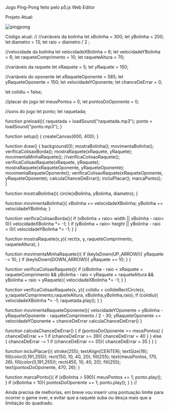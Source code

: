 Jogo Ping-Pong feito pelo p5.js Web Editor

Projeto Atual: 

![pingpong](https://user-images.githubusercontent.com/78884190/115148997-6222e980-a038-11eb-886a-bfc6cf7b6df1.png)

Código atual: 
//
//variáveis da bolinha
let xBolinha = 300;
let yBolinha = 200;
let diametro = 13;
let raio = diametro / 2 ;

//velocidade da bolinha
let velocidadeXBolinha = 6;
let velocidadeYBolinha = 6;
let raqueteComprimento = 10;
let raqueteAltura = 70;

//variáveis da raquete
let xRaquete = 5;
let yRaquete = 150;

//variáveis do oponente
let xRaqueteOponente = 585;
let yRaqueteOponente = 150;
let velocidadeYOponente;
let chanceDeErrar = 0;

let colidiu = false;

//placar do jogo
let meusPontos = 0;
let pontosDoOponente = 0;

//sons do jogo
let ponto;
let raquetada;

function preload(){
  raquetada = loadSound("raquetada.mp3");
  ponto = loadSound("ponto.mp3");
}

function setup() {
  createCanvas(600, 400);
}

function draw() {
  background(0);
  mostraBolinha();
  movimentaBolinha();
  verificaColisaoBorda();
  mostraRaquete(xRaquete, yRaquete);
  movimentaMinhaRaquete();
  //verificaColisaoRaquete();
  verificaColisaoRaquete(xRaquete, yRaquete);
  mostraRaquete(xRaqueteOponente, yRaqueteOponente);
  movimentaRaqueteOponente();
  verificaColisaoRaquete(xRaqueteOponente, yRaqueteOponente);
  calculaChanceDeErrar();
  incluiPlacar();
  marcaPonto();
}

function mostraBolinha(){
  circle(xBolinha, yBolinha, diametro);
}

function movimentaBolinha(){
  xBolinha += velocidadeXBolinha;
  yBolinha += velocidadeYBolinha;
}

function verificaColisaoBorda(){
  if (xBolinha + raio> width ||
     xBolinha - raio< 0){
    velocidadeXBolinha *= -1;
  }
  if (yBolinha + raio> height ||
     yBolinha - raio < 0){
    velocidadeYBolinha *= -1;
  }
}

function mostraRaquete(x,y){
  rect(x, y, raqueteComprimento, 
      raqueteAltura);
}

function movimentaMinhaRaquete(){
  if (keyIsDown(UP_ARROW)){
    yRaquete -= 10;
  }
  if (keyIsDown(DOWN_ARROW)){
    yRaquete += 10;
  }
}

function verificaColisaoRaquete(){
  if (xBolinha - raio < xRaquete + raqueteComprimento && yBolinha - raio < yRaquete + raqueteAltura && yBolinha + raio > yRaquete){
    velocidadeXBolinha *= -1;
  }
}

function verificaColisaoRaquete(x, y){
  colidiu = collideRectCircle(x, y,raqueteComprimento,raqueteAltura,
xBolinha,yBolinha,raio);
  if (colidiu){
    velocidadeXBolinha *= -1;
    raquetada.play();
  }
}

function movimentaRaqueteOponente(){
  velocidadeYOponente = yBolinha -yRaqueteOponente - raqueteComprimento / 2 - 30;
  yRaqueteOponente += velocidadeYOponente + chanceDeErrar
  calculaChanceDeErrar()
}

function calculaChanceDeErrar() {
  if (pontosDoOponente >= meusPontos) {
    chanceDeErrar += 1
    if (chanceDeErrar >= 39){
    chanceDeErrar = 40
    }
  } else {
    chanceDeErrar -= 1
    if (chanceDeErrar <= 35){
    chanceDeErrar = 35
    }
  }
}

function incluiPlacar(){
  stroke(255);
  textAlign(CENTER);
  textSize(16);
  fill(color(0,191,255));
  rect(150, 10, 40, 20);
  fill(255);
  text(meusPontos, 170, 26);
  fill(color(0,191,255));
  rect(450, 10, 40, 20);
  fill(255);
  text(pontosDoOponente, 470, 26);
}

function marcaPonto(){
  if (xBolinha > 590){
    meusPontos += 1;
    ponto.play();
  }
  if (xBolinha < 10){
    pontosDoOponente += 1;
    ponto.play();
  }
}
//

Ainda precisa de melhorias, em breve vou inserir uma pontuação limite para ocorrer o game over, e evitar que a raquete suba ou desça mais que a limitação do quadrado.


